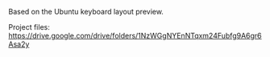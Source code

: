 Based on the Ubuntu keyboard layout preview.

Project files:
https://drive.google.com/drive/folders/1NzWGgNYEnNTqxm24Fubfg9A6gr6Asa2y
